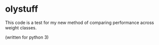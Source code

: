 # olystuff
This code is a test for my new method of comparing performance across weight classes.

(written for python 3)
